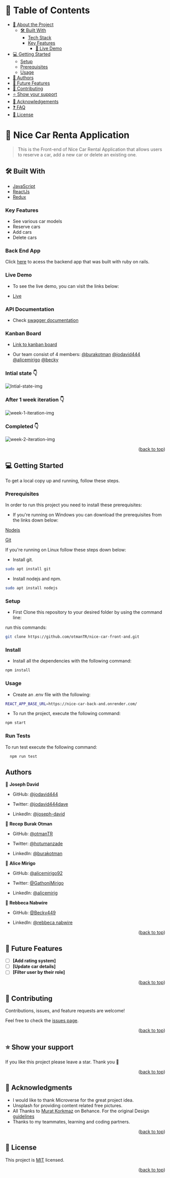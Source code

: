 # 📗 Table of Contents

- [📖 About the Project](#about-project)
  - [🛠 Built With](#built-with)
    - [Tech Stack](#tech-stack)
    - [Key Features](#key-features)
      - [🚀 Live Demo](#live-demo)
- [💻 Getting Started](#getting-started)
  - [Setup](#setup)
  - [Prerequisites](#prerequisites)
  - [Usage](#usage)
- [👥 Authors](#authors)
- [🔭 Future Features](#future-features)
- [🤝 Contributing](#contributing)
- [⭐️ Show your support](#support)
- [🙏 Acknowledgements](#acknowledgements)
- [❓ FAQ](#faq)
- [📝 License](#license)


# 📖 Nice Car Renta Application <a name="about-project"></a>

> This is the Front-end of Nice Car Rental Application that allows users to reserve a car, add a new car or delete an existing one.


## 🛠 Built With <a name="built-with"></a>
- [JavaScript](https://developer.mozilla.org/en-US/docs/Web/JavaScript)
- [ReactJs](https://react.dev/)
- [Redux](https://redux.js.org/)

### Key Features <a name="key-features"></a>

- See various car models
- Reserve cars
- Add cars
- Delete cars

### Back End App

Click [here](https://github.com/otmanTR/nice-car-back-and) to acess the backend app that was built with ruby on rails.

### Live Demo 

- To see the live demo, you can visit the links below:

- [Live](https://singular-speculoos-77f925.netlify.app)


### API Documentation

- Check [swagger documentation](https://car-rental-j96f.onrender.com/api-docs/index.html)

### Kanban Board

- [Link to kanban board](https://github.com/otmanTR/nice-car-back-and/projects/2)

- Our team consist of 4 members:
 [@burakotman](https://github.com/otmanTR)
 [@jodavid444]((https://github.com/jodavid444))
 [@alicemirigo]((https://github.com/alicemirigo92))
 [@becky](https://github.com/Becky449)

### Intial state 👇

<img src="/src/images/initial state.jpg" alt="Intial-state-img">

### After 1 week iteration 👇

<img src="/src/images/week 1 iteration.jpg" alt="week-1-iteration-img">

### Completed 👇

<img src="/src/images/week 2 iteration.jpg" alt="week-2-iteration-img">

<p align="right">(<a href="#readme-top">back to top</a>)</p>

## 💻 Getting Started <a name="getting-started"></a>

To get a local copy up and running, follow these steps.

### Prerequisites

In order to run this project you need to install these prerequisites:
- If you're running on Windows you can download the prerequisites from the links down below:

[Nodejs](https://nodejs.org/en)

[Git](https://git-scm.com/)

If you're running on Linux follow these steps down below:

- Install git.
``` sh
sudo apt install git

```
- Install nodejs and npm.
``` sh
sudo apt install nodejs

```

### Setup

- First Clone this repository to your desired folder by using the command line:

run this commands:

```sh
git clone https://github.com/otmanTR/nice-car-front-and.git

```

### Install
- Install all the dependencies with the following command:

```sh
npm install
```

### Usage

- Create an .env file with the following:

``` sh
REACT_APP_BASE_URL=https://nice-car-back-and.onrender.com/

```

- To run the project, execute the following command:

``` sh
npm start

```

### Run Tests 

To run test execute the following command:

```sh
  npm run test

```

## Authors <a name="authors"></a>

👤 **Joseph David**

- GitHub: [@jodavid444](https://github.com/jodavid444)

- Twitter: [@jodavid444dave](https://twitter.com/jodavid444dave)

- LinkedIn: [@joseph-david](https://www.linkedin.com/in/joseph-david-/)

👤 **Recep Burak Otman**

- GitHub: [@otmanTR](https://github.com/otmanTR)

- Twitter: [@hotumanzade](https://twitter.com/hotumanzade)

- LinkedIn: [@burakotman](https://www.linkedin.com/in/joseph-david-/)

👤 **Alice Mirigo**

- GitHub: [@alicemirigo92](https://github.com/alicemirigo92)

- Twitter: [@GathoniMirigo](https://twitter.com/GathoniMirigo)

- LinkedIn: [@alicemirig](https://www.linkedin.com/in/alice-mirigo/)

👤 **Rebbeca Nabwire**

- GitHub: [@Becky449](https://github.com/Becky449)

- LinkedIn: [@rebbeca nabwire](https://www.linkedin.com/in/rabeccanabwire/)

<p align="right">(<a href="#readme-top">back to top</a>)</p>

## 🔭 Future Features <a name="future-features"></a>

- [ ] **[Add rating system]**
- [ ] **[Update car details]**
- [ ] **[Filter user by their role]**

<p align="right">(<a href="#readme-top">back to top</a>)</p>

## 🤝 Contributing <a name="contributing"></a>

Contributions, issues, and feature requests are welcome!

Feel free to check the [issues page](../../issues/).

<p align="right">(<a href="#readme-top">back to top</a>)</p>

## ⭐️ Show your support <a name="support"></a>

If you like this project please leave a star. Thank you 🙏

<p align="right">(<a href="#readme-top">back to top</a>)</p>

## 🙏 Acknowledgments <a name="acknowledgements"></a>

- I would like to thank Microverse for the great project idea.
- Unsplash for providing content related free pictures.
- All Thanks to [Murat Korkmaz](https://www.behance.net/muratk) on Behance. For the original Design [guidelines](https://www.behance.net/gallery/26425031/Vespa-Responsive-Redesign)
- Thanks to my teammates, learning and coding partners.

<p align="right">(<a href="#readme-top">back to top</a>)</p>

## 📝 License <a name="license"></a>

This project is [MIT](./MIT.md) licensed.

<p align="right">(<a href="#readme-top">back to top</a>)</p>
